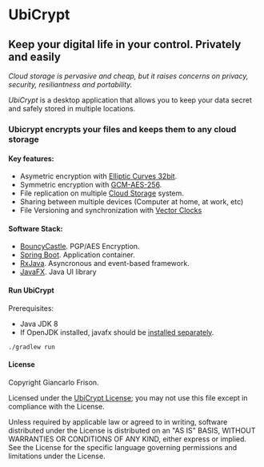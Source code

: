# UbiCrypt

## Keep your digital life in your control. Privately and easily

_Cloud storage is pervasive and cheap, but it raises concerns on privacy, security, resiliantness and portability._

*UbiCrypt* is a desktop application that allows you to keep your data secret and safely stored in multiple locations.

### Ubicrypt encrypts your files and keeps them to any cloud storage
#### Key features:
  - Asymetric encryption with [Elliptic Curves 32bit](https://en.wikipedia.org/wiki/Elliptic_curve).
  - Symmetric encryption with [GCM-AES-256](https://en.wikipedia.org/wiki/Galois/Counter_Mode).
  - File replication on multiple [Cloud Storage](https://en.wikipedia.org/wiki/Cloud_storage) system.
  - Sharing between multiple devices (Computer at home, at work, etc)
  - File Versioning and synchronization with [Vector Clocks](https://en.wikipedia.org/wiki/Vector_clock)

#### Software Stack:
  - [BouncyCastle](https://www.bouncycastle.org/). PGP/AES Encryption.
  - [Spring Boot](https://projects.spring.io/spring-boot/). Application container.
  - [RxJava](https://github.com/ReactiveX/RxJava). Asyncronous and event-based framework.
  - [JavaFX](http://docs.oracle.com/javase/8/javase-clienttechnologies.htm). Java UI library

#### Run UbiCrypt 

Prerequisites:

  - Java JDK 8
  - If OpenJDK installed, javafx should be [installed separately](http://chriswhocodes.com/).

`./gradlew run`

#### License

Copyright Giancarlo Frison.

Licensed under the [UbiCrypt License](LICENSE.md); you may not use this file except in compliance with the License. 

Unless required by applicable law or agreed to in writing, software distributed under the License is distributed on an "AS IS" BASIS, WITHOUT WARRANTIES OR CONDITIONS OF ANY KIND, either express or implied. See the License for the specific language governing permissions and limitations under the License.
